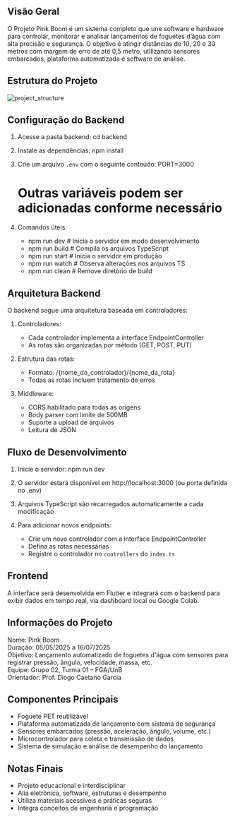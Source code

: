 Visão Geral
-----------
O Projeto Pink Boom é um sistema completo que une software e hardware para controlar, monitorar e analisar lançamentos de foguetes d’água com alta precisão e segurança. O objetivo é atingir distâncias de 10, 20 e 30 metros com margem de erro de até 0,5 metro, utilizando sensores embarcados, plataforma automatizada e software de análise.

Estrutura do Projeto
--------------------
![project_structure](https://github.com/user-attachments/assets/26a1985c-80e7-4cd7-8c72-e4fa9070c58b)


Configuração do Backend
------------------------
1. Acesse a pasta backend:
   cd backend

2. Instale as dependências:
   npm install

3. Crie um arquivo `.env` com o seguinte conteúdo:
   PORT=3000
   # Outras variáveis podem ser adicionadas conforme necessário

4. Comandos úteis:
   - npm run dev     # Inicia o servidor em modo desenvolvimento
   - npm run build   # Compila os arquivos TypeScript
   - npm run start   # Inicia o servidor em produção
   - npm run watch   # Observa alterações nos arquivos TS
   - npm run clean   # Remove diretório de build

Arquitetura Backend
-------------------
O backend segue uma arquitetura baseada em controladores:

1. Controladores:
   - Cada controlador implementa a interface EndpointController
   - As rotas são organizadas por método (GET, POST, PUT)

2. Estrutura das rotas:
   - Formato: /{nome_do_controlador}/{nome_da_rota}
   - Todas as rotas incluem tratamento de erros

3. Middleware:
   - CORS habilitado para todas as origens
   - Body parser com limite de 500MB
   - Suporte a upload de arquivos
   - Leitura de JSON

Fluxo de Desenvolvimento
------------------------
1. Inicie o servidor:
   npm run dev

2. O servidor estará disponível em http://localhost:3000 (ou porta definida no .env)

3. Arquivos TypeScript são recarregados automaticamente a cada modificação

4. Para adicionar novos endpoints:
   - Crie um novo controlador com a interface EndpointController
   - Defina as rotas necessárias
   - Registre o controlador no `controllers` do `index.ts`

Frontend
--------
A interface será desenvolvida em Flutter e integrará com o backend para exibir dados em tempo real, via dashboard local ou Google Colab.

Informações do Projeto
----------------------
Nome: Pink Boom  
Duração: 05/05/2025 a 16/07/2025  
Objetivo: Lançamento automatizado de foguetes d'água com sensores para registrar pressão, ângulo, velocidade, massa, etc.  
Equipe: Grupo 02, Turma 01 – FGA/UnB  
Orientador: Prof. Diogo Caetano Garcia  

Componentes Principais
----------------------
- Foguete PET reutilizável
- Plataforma automatizada de lançamento com sistema de segurança
- Sensores embarcados (pressão, aceleração, ângulo, volume, etc.)
- Microcontrolador para coleta e transmissão de dados
- Sistema de simulação e análise de desempenho do lançamento

Notas Finais
------------
- Projeto educacional e interdisciplinar
- Alia eletrônica, software, estruturas e desempenho
- Utiliza materiais acessíveis e práticas seguras
- Integra conceitos de engenharia e programação
